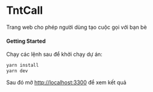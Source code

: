# TntCall
Trang web cho phép người dùng tạo cuộc gọi với bạn bè


#### Getting Started

Chạy các lệnh sau để khởi chạy dự án:

```bash
yarn install
yarn dev
```

Sau đó mở [http://localhost:3300](http://localhost:3300) để xem kết quả